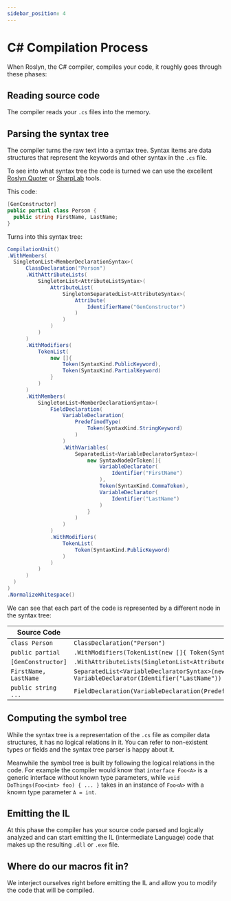 ```yaml
---
sidebar_position: 4
---
```


# C# Compilation Process

When Roslyn, the C# compiler, compiles your code, it roughly goes through these phases:

## Reading source code

The compiler reads your `.cs` files into the memory.

## Parsing the syntax tree

The compiler turns the raw text into a syntax tree. Syntax items are data structures that represent the keywords and other syntax in the `.cs` file.
  
To see into what syntax tree the code is turned we can use the excellent [Roslyn Quoter](https://roslynquoter.azurewebsites.net/) or [SharpLab](https://sharplab.io/#v2:C4LghgzsA0AmIGoA+BtA4gUwHYGED2WUATgK4DGweRAugLABQAAgMwAEADmEcAJZgA2rRgCZWABQxEIBVgG8GrIW0YBGAAysAYjynAAcmAC2GaKwAykfUYwBuBgF8gA=) tools.

This code:
```cs
[GenConstructor]
public partial class Person {
  public string FirstName, LastName;
}
```

Turns into this syntax tree:
```cs
CompilationUnit()
.WithMembers(
  SingletonList<MemberDeclarationSyntax>(
      ClassDeclaration("Person")
      .WithAttributeLists(
          SingletonList<AttributeListSyntax>(
              AttributeList(
                  SingletonSeparatedList<AttributeSyntax>(
                      Attribute(
                          IdentifierName("GenConstructor")
                      )
                  )
              )
          )
      )
      .WithModifiers(
          TokenList(
              new []{
                  Token(SyntaxKind.PublicKeyword),
                  Token(SyntaxKind.PartialKeyword)
              }
          )
      )
      .WithMembers(
          SingletonList<MemberDeclarationSyntax>(
              FieldDeclaration(
                  VariableDeclaration(
                      PredefinedType(
                          Token(SyntaxKind.StringKeyword)
                      )
                  )
                  .WithVariables(
                      SeparatedList<VariableDeclaratorSyntax>(
                          new SyntaxNodeOrToken[]{
                              VariableDeclarator(
                                  Identifier("FirstName")
                              ),
                              Token(SyntaxKind.CommaToken),
                              VariableDeclarator(
                                  Identifier("LastName")
                              )
                          }
                      )
                  )
              )
              .WithModifiers(
                  TokenList(
                      Token(SyntaxKind.PublicKeyword)
                  )
              )
          )
      )
  )
)
.NormalizeWhitespace()
```

We can see that each part of the code is represented by a different node in the syntax tree:

| Source Code | Syntax Tree |
| --- | --- |
| `class Person` | `ClassDeclaration("Person")` |
| `public partial` | `.WithModifiers(TokenList(new []{ Token(SyntaxKind.PublicKeyword), Token(SyntaxKind.PartialKeyword) }))` |
| `[GenConstructor]` | `.WithAttributeLists(SingletonList<AttributeListSyntax>(AttributeList(SingletonSeparatedList<AttributeSyntax>(Attribute(IdentifierName("GenConstructor"))))))` |
| `FirstName, LastName` | `SeparatedList<VariableDeclaratorSyntax>(new SyntaxNodeOrToken[]{ VariableDeclarator(Identifier("FirstName")), Token(SyntaxKind.CommaToken), VariableDeclarator(Identifier("LastName")) })` |
| `public string ...` | ```FieldDeclaration(VariableDeclaration(PredefinedType(Token(SyntaxKind.StringKeyword))).WithVariables(...)).WithModifiers(TokenList(Token(SyntaxKind.PublicKeyword)))``` |

## Computing the symbol tree

While the syntax tree is a representation of the `.cs` file as compiler data structures, it has no logical relations in it. You can refer to non-existent types or fields and the syntax tree parser is happy about it.

Meanwhile the symbol tree is built by following the logical relations in the code. For example the compiler would know that `interface Foo<A>` is a generic interface without known type parameters, while `void DoThings(Foo<int> foo) { ... }` takes in an instance of `Foo<A>` with a known type parameter `A = int`.

## Emitting the IL

At this phase the compiler has your source code parsed and logically analyzed and can start emitting the IL (intermediate Language) code that makes up the resulting `.dll` or `.exe` file.

## Where do our macros fit in?

We interject ourselves right before emitting the IL and allow you to modify the code that will be compiled.